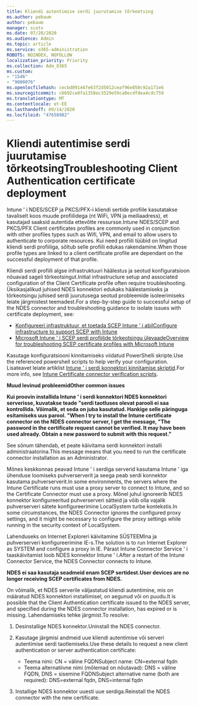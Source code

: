 ```yaml
---
title: Kliendi autentimise serdi juurutamise tõrkeotsing
ms.author: pebaum
author: pebaum
manager: scotv
ms.date: 07/28/2020
ms.audience: Admin
ms.topic: article
ms.service: o365-administration
ROBOTS: NOINDEX, NOFOLLOW
localization_priority: Priority
ms.collection: Adm_O365
ms.custom:
- "1546"
- "9000076"
ms.openlocfilehash: cecbd091447e63f2d5012ceaf96e050c92a171e6
ms.sourcegitcommit: c6692ce0fa1358ec3529e59ca0ecdfdea4cdc759
ms.translationtype: MT
ms.contentlocale: et-EE
ms.lasthandoff: 09/14/2020
ms.locfileid: "47658982"
---
```

# <a name="troubleshooting-client-authentication-certificate-deployment"></a><span data-ttu-id="e737a-102">Kliendi autentimise serdi juurutamise tõrkeotsing</span><span class="sxs-lookup"><span data-stu-id="e737a-102">Troubleshooting Client Authentication certificate deployment</span></span>

<span data-ttu-id="e737a-103">Intune ' i NDES/SCEP ja PKCS/PFX-i kliendi sertide profiile kasutatakse tavaliselt koos muude profiilidega (nt WiFi, VPN ja meiliaadress), et kasutajad saaksid autentida ettevõtte ressursse.</span><span class="sxs-lookup"><span data-stu-id="e737a-103">Intune NDES/SCEP and PKCS/PFX Client certificates profiles are commonly used in conjunction with other profiles types such as Wifi, VPN, and email to allow users to authenticate to corporate resources.</span></span> <span data-ttu-id="e737a-104">Kui need profiili tüübid on lingitud kliendi serdi profiiliga, sõltub selle profiili edukas rakendamine.</span><span class="sxs-lookup"><span data-stu-id="e737a-104">When those profile types are linked to a client certificate profile are dependant on the successful deployment of that profile.</span></span>

<span data-ttu-id="e737a-105">Kliendi serdi profiili algse infrastruktuuri häälestus ja seotud konfiguratsioon nõuavad sageli tõrkeotsingut.</span><span class="sxs-lookup"><span data-stu-id="e737a-105">Initial infrastructure setup and associated configuration of the Client Certificate profile often require troubleshooting.</span></span> <span data-ttu-id="e737a-106">Üksikasjalikud juhised NDES konnektori edukaks häälestamiseks ja tõrkeotsingu juhised serdi juurutusega seotud probleemide isoleerimiseks leiate järgmistest teemadest.</span><span class="sxs-lookup"><span data-stu-id="e737a-106">For a step-by-step guide to successful setup of the NDES connector and troubleshooting guidance to isolate issues with certificate deployment, see:</span></span> 

- [<span data-ttu-id="e737a-107">Konfigureeri infrastruktuur, et toetada SCEP Intune ' i abil</span><span class="sxs-lookup"><span data-stu-id="e737a-107">Configure infrastructure to support SCEP with Intune</span></span>](https://support.microsoft.com/help/4459540/troubleshoot-ndes-configuration-for-use-with-intune)
- [<span data-ttu-id="e737a-108">Microsoft Intune ' i SCEP serdi profiilide tõrkeotsingu ülevaade</span><span class="sxs-lookup"><span data-stu-id="e737a-108">Overview for troubleshooting SCEP certificate profiles with Microsoft Intune</span></span>](https://support.microsoft.com/help/4457481/troubleshooting-scep-certificate-profile-deployment-in-intune)

<span data-ttu-id="e737a-109">Kasutage konfiguratsiooni kinnitamiseks viidatud PowerShelli skripte.</span><span class="sxs-lookup"><span data-stu-id="e737a-109">Use the referenced powershell scripts to help verify your configuration.</span></span> <span data-ttu-id="e737a-110">Lisateavet leiate artiklist [Intune ' i serdi konnektori kinnitamise skriptid](https://github.com/microsoftgraph/powershell-intune-samples/tree/master/CertificationAuthority).</span><span class="sxs-lookup"><span data-stu-id="e737a-110">For more info, see [Intune Certificate connector verification scripts](https://github.com/microsoftgraph/powershell-intune-samples/tree/master/CertificationAuthority).</span></span>

  
<span data-ttu-id="e737a-111">**Muud levinud probleemid**</span><span class="sxs-lookup"><span data-stu-id="e737a-111">**Other common issues**</span></span>

<span data-ttu-id="e737a-112">**Kui proovin installida Intune ' i serdi konnektori NDES konnektori serverisse, kuvatakse teade "serdi taotluses olevat parooli ei saa kontrollida. Võimalik, et seda on juba kasutatud. Hankige selle päringuga esitamiseks uus parool. "**</span><span class="sxs-lookup"><span data-stu-id="e737a-112">**When I try to install the Intune certificate connector on the NDES connector server, I get the message, "The password in the certificate request cannot be verified. It may have been used already. Obtain a new password to submit with this request."**</span></span>  

<span data-ttu-id="e737a-113">See sõnum tähendab, et peate käivitama serdi konnektori installi administraatorina.</span><span class="sxs-lookup"><span data-stu-id="e737a-113">This message means that you need to run the certificate connector installation as an Administrator.</span></span>

<span data-ttu-id="e737a-114">Mõnes keskkonnas peavad Intune ' i serdiga serverid kasutama Intune ' iga ühenduse loomiseks puhverserverit ja seega peab serdi konnektor kasutama puhverserverit.</span><span class="sxs-lookup"><span data-stu-id="e737a-114">In some environments, the servers where the Intune Certificate runs must use a proxy server to connect to Intune, and so the Certificate Connector must use a proxy.</span></span> <span data-ttu-id="e737a-115">Mõnel juhul ignoreerib NDES konnektor konfigureeritud puhverserveri sätteid ja võib olla vajalik puhverserveri sätete konfigureerimine LocalSystem turbe kontekstis.</span><span class="sxs-lookup"><span data-stu-id="e737a-115">In some circumstances, the NDES Connector ignores the configured proxy settings, and it might be necessary to configure the proxy settings while running in the security context of LocalSystem.</span></span> 
 
<span data-ttu-id="e737a-116">Lahenduseks on Internet Exploreri käivitamine SÜSTEEMIna ja puhverserveri konfigureerimine IE-s.</span><span class="sxs-lookup"><span data-stu-id="e737a-116">The solution is to run Internet Explorer as SYSTEM and configure a proxy in IE.</span></span> <span data-ttu-id="e737a-117">Pärast Intune Connector Service ' i taaskäivitamist loob NDES konnektor Intune ' i.</span><span class="sxs-lookup"><span data-stu-id="e737a-117">After a restart of the Intune Connector Service, the NDES Connector connects to Intune.</span></span>

<span data-ttu-id="e737a-118">**NDES ei saa kasutaja seadmeid enam SCEP sertidest.**</span><span class="sxs-lookup"><span data-stu-id="e737a-118">**User devices are no longer receiving SCEP certificates from NDES.**</span></span>

<span data-ttu-id="e737a-119">On võimalik, et NDES serverile väljastatud kliendi autentimine, mis on määratud NDES konnektori installimisel, on aegunud või on puudu.</span><span class="sxs-lookup"><span data-stu-id="e737a-119">It is possible that the Client Authentication certificate issued to the NDES server, and specified during the NDES connector installation, has expired or is missing.</span></span> <span data-ttu-id="e737a-120">Lahendamiseks tehke järgmist.</span><span class="sxs-lookup"><span data-stu-id="e737a-120">To resolve:</span></span> 
 
1. <span data-ttu-id="e737a-121">Desinstallige NDES konnektor.</span><span class="sxs-lookup"><span data-stu-id="e737a-121">Uninstall the NDES connector.</span></span>  
2. <span data-ttu-id="e737a-122">Kasutage järgmisi andmeid uue kliendi autentimise või serveri autentimise serdi taotlemiseks.</span><span class="sxs-lookup"><span data-stu-id="e737a-122">Use these details to request a new client authentication or server authentication certificate:</span></span> 
 
    - <span data-ttu-id="e737a-123">Teema nimi: CN = väline FQDN</span><span class="sxs-lookup"><span data-stu-id="e737a-123">Subject name: CN=external fqdn</span></span>  
    - <span data-ttu-id="e737a-124">Teema alternatiivne nimi (mõlemad on nõutavad): DNS = väline FQDN, DNS = sisemine FQDN</span><span class="sxs-lookup"><span data-stu-id="e737a-124">Subject alternative name (both are required): DNS=external fqdn, DNS=internal fqdn</span></span> 
 
3. <span data-ttu-id="e737a-125">Installige NDES konnektor uuesti uue serdiga.</span><span class="sxs-lookup"><span data-stu-id="e737a-125">Reinstall the NDES connector with the new certificate.</span></span>